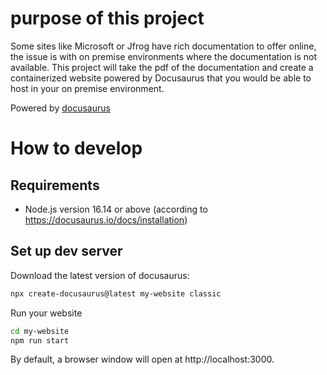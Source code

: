 # purpose of this project
Some sites like Microsoft or Jfrog have rich documentation to offer online, the issue is with on premise environments where the documentation is not available.
This project will take the pdf of the documentation and create a containerized website powered by Docusaurus that you would be able to host in your on premise environment. 

Powered by [docusaurus](https://docusaurus.io/docs)

# How to develop
## Requirements
- Node.js version 16.14 or above (according to https://docusaurus.io/docs/installation)
## Set up dev server
Download the latest version of docusaurus:
```sh
npx create-docusaurus@latest my-website classic
```
Run your website
```sh
cd my-website
npm run start
```
By default, a browser window will open at http://localhost:3000.